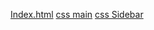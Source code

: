 <a href="index.html">Index.html</a>
<a href="css/main">css main</a>
<a href="css/sidebar">css Sidebar</a>
